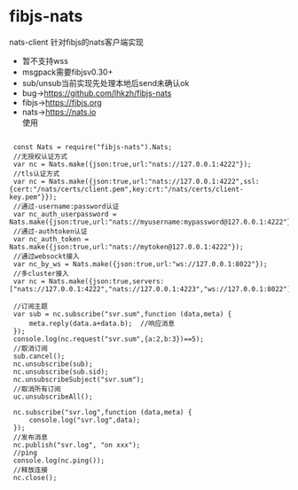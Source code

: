 # fibjs-nats
nats-client 针对fibjs的nats客户端实现  

 * 暂不支持wss    
 * msgpack需要fibjsv0.30+    
 * sub/unsub当前实现先处理本地后send未确认ok    
 * bug->https://github.com/lhkzh/fibjs-nats   
 * fibjs->https://fibjs.org    
 * nats->https://nats.io  
 使用  
<pre>
<code>
 const Nats = require("fibjs-nats").Nats;  
 //无授权认证方式
 var nc = Nats.make({json:true,url:"nats://127.0.0.1:4222"});    
 //tls认证方式
 var nc = Nats.make({json:true,url:"nats://127.0.0.1:4222",ssl:{cert:"/nats/certs/client.pem",key:crt:"/nats/certs/client-key.pem"}});  
 //通过-username:password认证
 var nc_auth_userpassword = Nats.make({json:true,url:"nats://myusername:mypassword@127.0.0.1:4222"});  
 //通过-authtoken认证
 var nc_auth_token = Nats.make({json:true,url:"nats://mytoken@127.0.0.1:4222"});  
 //通过websockt接入  
 var nc_by_ws = Nats.make({json:true,url:"ws://127.0.0.1:8022"});    
 //多cluster接入    
 var nc = Nats.make({json:true,servers:["nats://127.0.0.1:4222","nats://127.0.0.1:4223","ws://127.0.0.1:8022"]});     
  
 //订阅主题 
 var sub = nc.subscribe("svr.sum",function (data,meta) {  
     meta.reply(data.a+data.b);  //响应消息
 });      
 console.log(nc.request("svr.sum",{a:2,b:3})==5);      
 //取消订阅
 sub.cancel();    
 nc.unsubscribe(sub);    
 nc.unsubscribe(sub.sid);    
 nc.unsubscribeSubject("svr.sum");    
 //取消所有订阅
 uc.unsubscribeAll();    
 
 nc.subscribe("svr.log",function (data,meta) {  
     console.log("svr.log",data);
 });  
 //发布消息
 nc.publish("svr.log", "on xxx");    
 //ping
 console.log(nc.ping());    
 //释放连接
 nc.close();
</code>
</pre> 

 
 